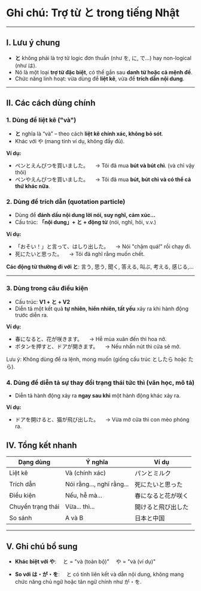 # Ghi chú: Trợ từ **と** trong tiếng Nhật

---

## I. Lưu ý chung

* **と** không phải là trợ từ logic đơn thuần (như を, に, で...) hay non-logical (như は).
* Nó là một loại **trợ từ đặc biệt**, có thể gắn sau **danh từ hoặc cả mệnh đề**.
* Chức năng linh hoạt: vừa dùng để **liệt kê**, vừa để **trích dẫn nội dung**.

---

## II. Các cách dùng chính

### 1. **Dùng để liệt kê ("và")**

* **と** nghĩa là “và” – theo cách **liệt kê chính xác, không bỏ sót**.
* Khác với や (mang tính ví dụ, không đầy đủ).

**Ví dụ:**

* ペンとえんぴつを買いました。
  　→ Tôi đã mua **bút và bút chì**. (và chỉ vậy thôi)
* ペンやえんぴつを買いました。
  　→ Tôi đã mua **bút, bút chì và có thể cả thứ khác nữa**.

### 2. **Dùng để trích dẫn (quotation particle)**

* Dùng để **đánh dấu nội dung lời nói, suy nghĩ, cảm xúc...**
* Cấu trúc: **「nội dung」+ と + động từ** (nói, nghĩ, hỏi, v.v.)

**Ví dụ:**

* 「おそい！」と言って、はしり出した。
  　→ Nói "chậm quá!" rồi chạy đi.
* 死にたいと思った。
  　→ Tôi đã nghĩ rằng muốn chết.

**Các động từ thường đi với と**:
言う, 思う, 聞く, 答える, 叫ぶ, 考える, 感じる,...

---

### 3. **Dùng trong câu điều kiện**

* Cấu trúc: **V1 + と + V2**
* Diễn tả một kết quả **tự nhiên, hiển nhiên, tất yếu** xảy ra khi hành động trước diễn ra.

**Ví dụ:**

* 春になると、花が咲きます。
  　→ Hễ mùa xuân đến thì hoa nở.
* ボタンを押すと、ドアが開きます。
  　→ Nếu nhấn nút thì cửa sẽ mở.

Lưu ý: Không dùng để ra lệnh, mong muốn (giống cấu trúc としたら hoặc たら).

### 4. **Dùng để diễn tả sự thay đổi trạng thái tức thì (văn học, mô tả)**

* Diễn tả hành động xảy ra **ngay sau khi** một hành động khác xảy ra.

**Ví dụ:**

* ドアを開けると、猫が飛び出した。
  　→ Vừa mở cửa thì con mèo phóng ra.


## IV. Tổng kết nhanh

| Dạng dùng         | Ý nghĩa                   | Ví dụ     |
| ----------------- | ------------------------- | --------- |
| Liệt kê           | Và (chính xác)            | パンとミルク    |
| Trích dẫn         | Nói rằng..., nghĩ rằng... | 死にたいと思った  |
| Điều kiện         | Nếu, hễ mà...             | 春になると花が咲く |
| Chuyển trạng thái | Vừa... thì...             | 開けると飛び出した |
| So sánh           | A và B                    | 日本と中国     |

---

## V. Ghi chú bổ sung

* **Khác biệt với や**:
  　と = "và (toàn bộ)"
  　や = "và (ví dụ)"

* **So với は・が・を**:
  　と có tính liên kết và dẫn nội dung, không mang chức năng chủ ngữ hoặc tân ngữ chính như が・を.
